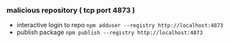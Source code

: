 ### malicious repository ( tcp port 4873 )
- interactive login to repo `npm adduser --registry http://localhost:4873`
- publish package `npm publish --registry http://localhost:4873`
